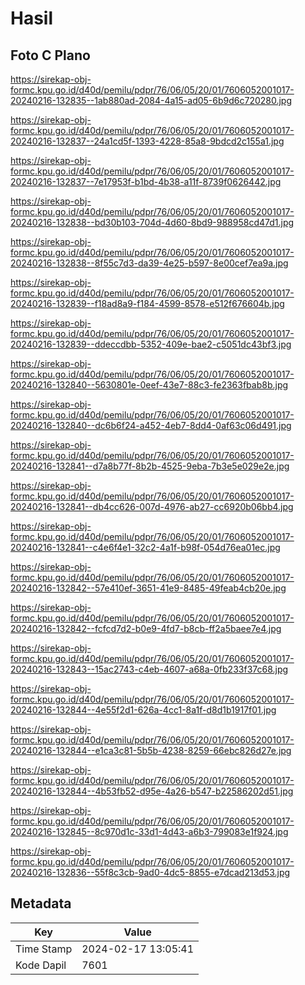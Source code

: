 # Hasil

## Foto C Plano

https://sirekap-obj-formc.kpu.go.id/d40d/pemilu/pdpr/76/06/05/20/01/7606052001017-20240216-132835--1ab880ad-2084-4a15-ad05-6b9d6c720280.jpg

https://sirekap-obj-formc.kpu.go.id/d40d/pemilu/pdpr/76/06/05/20/01/7606052001017-20240216-132837--24a1cd5f-1393-4228-85a8-9bdcd2c155a1.jpg

https://sirekap-obj-formc.kpu.go.id/d40d/pemilu/pdpr/76/06/05/20/01/7606052001017-20240216-132837--7e17953f-b1bd-4b38-a11f-8739f0626442.jpg

https://sirekap-obj-formc.kpu.go.id/d40d/pemilu/pdpr/76/06/05/20/01/7606052001017-20240216-132838--bd30b103-704d-4d60-8bd9-988958cd47d1.jpg

https://sirekap-obj-formc.kpu.go.id/d40d/pemilu/pdpr/76/06/05/20/01/7606052001017-20240216-132838--8f55c7d3-da39-4e25-b597-8e00cef7ea9a.jpg

https://sirekap-obj-formc.kpu.go.id/d40d/pemilu/pdpr/76/06/05/20/01/7606052001017-20240216-132839--f18ad8a9-f184-4599-8578-e512f676604b.jpg

https://sirekap-obj-formc.kpu.go.id/d40d/pemilu/pdpr/76/06/05/20/01/7606052001017-20240216-132839--ddeccdbb-5352-409e-bae2-c5051dc43bf3.jpg

https://sirekap-obj-formc.kpu.go.id/d40d/pemilu/pdpr/76/06/05/20/01/7606052001017-20240216-132840--5630801e-0eef-43e7-88c3-fe2363fbab8b.jpg

https://sirekap-obj-formc.kpu.go.id/d40d/pemilu/pdpr/76/06/05/20/01/7606052001017-20240216-132840--dc6b6f24-a452-4eb7-8dd4-0af63c06d491.jpg

https://sirekap-obj-formc.kpu.go.id/d40d/pemilu/pdpr/76/06/05/20/01/7606052001017-20240216-132841--d7a8b77f-8b2b-4525-9eba-7b3e5e029e2e.jpg

https://sirekap-obj-formc.kpu.go.id/d40d/pemilu/pdpr/76/06/05/20/01/7606052001017-20240216-132841--db4cc626-007d-4976-ab27-cc6920b06bb4.jpg

https://sirekap-obj-formc.kpu.go.id/d40d/pemilu/pdpr/76/06/05/20/01/7606052001017-20240216-132841--c4e6f4e1-32c2-4a1f-b98f-054d76ea01ec.jpg

https://sirekap-obj-formc.kpu.go.id/d40d/pemilu/pdpr/76/06/05/20/01/7606052001017-20240216-132842--57e410ef-3651-41e9-8485-49feab4cb20e.jpg

https://sirekap-obj-formc.kpu.go.id/d40d/pemilu/pdpr/76/06/05/20/01/7606052001017-20240216-132842--fcfcd7d2-b0e9-4fd7-b8cb-ff2a5baee7e4.jpg

https://sirekap-obj-formc.kpu.go.id/d40d/pemilu/pdpr/76/06/05/20/01/7606052001017-20240216-132843--15ac2743-c4eb-4607-a68a-0fb233f37c68.jpg

https://sirekap-obj-formc.kpu.go.id/d40d/pemilu/pdpr/76/06/05/20/01/7606052001017-20240216-132844--4e55f2d1-626a-4cc1-8a1f-d8d1b1917f01.jpg

https://sirekap-obj-formc.kpu.go.id/d40d/pemilu/pdpr/76/06/05/20/01/7606052001017-20240216-132844--e1ca3c81-5b5b-4238-8259-66ebc826d27e.jpg

https://sirekap-obj-formc.kpu.go.id/d40d/pemilu/pdpr/76/06/05/20/01/7606052001017-20240216-132844--4b53fb52-d95e-4a26-b547-b22586202d51.jpg

https://sirekap-obj-formc.kpu.go.id/d40d/pemilu/pdpr/76/06/05/20/01/7606052001017-20240216-132845--8c970d1c-33d1-4d43-a6b3-799083e1f924.jpg

https://sirekap-obj-formc.kpu.go.id/d40d/pemilu/pdpr/76/06/05/20/01/7606052001017-20240216-132836--55f8c3cb-9ad0-4dc5-8855-e7dcad213d53.jpg


## Metadata

| Key        | Value               |
| ---------- | ------------------- |
| Time Stamp | 2024-02-17 13:05:41 |
| Kode Dapil | 7601                |



